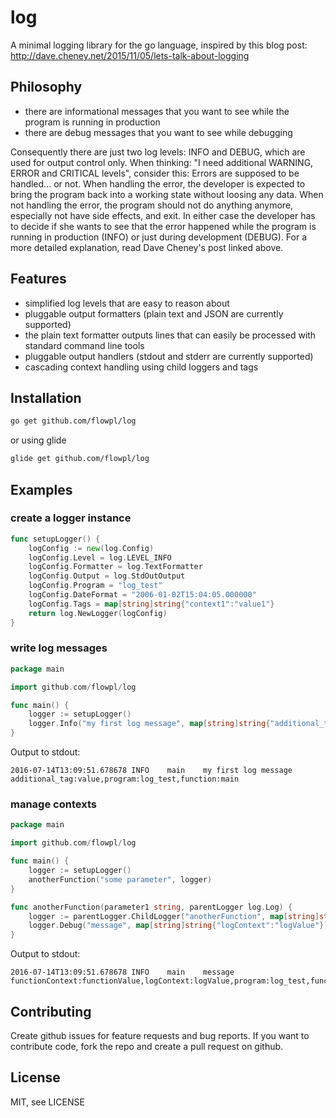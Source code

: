 # log

A minimal logging library for the go language, inspired by this blog post:
http://dave.cheney.net/2015/11/05/lets-talk-about-logging

## Philosophy
- there are informational messages that you want to see while the program is running in production
- there are debug messages that you want to see while debugging

Consequently there are just two log levels: INFO and DEBUG, which are used for output control only. 
When thinking: "I need additional WARNING, ERROR and CRITICAL levels", consider this:
Errors are supposed to be handled... or not. 
When handling the error, the developer is expected to bring the program back into a working state without loosing any data.
When not handling the error, the program should not do anything anymore, especially not have side effects, and exit. 
In either case the developer has to decide if she wants to see that the error happened while the program is running in production (INFO)
or just during development (DEBUG).
For a more detailed explanation, read Dave Cheney's post linked above. 

## Features
- simplified log levels that are easy to reason about
- pluggable output formatters (plain text and JSON are currently supported)
- the plain text formatter outputs lines that can easily be processed with standard command line tools
- pluggable output handlers (stdout and stderr are currently supported)
- cascading context handling using child loggers and tags

## Installation

```bash
go get github.com/flowpl/log
```

or using glide

```bash
glide get github.com/flowpl/log
```

## Examples

### create a logger instance

```go
func setupLogger() {
    logConfig := new(log.Config)
    logConfig.Level = log.LEVEL_INFO
    logConfig.Formatter = log.TextFormatter
    logConfig.Output = log.StdOutOutput
    logConfig.Program = "log_test"
    logConfig.DateFormat = "2006-01-02T15:04:05.000000"
    logConfig.Tags = map[string]string{"context1":"value1"}
    return log.NewLogger(logConfig)
}
```

### write log messages

```go
package main

import github.com/flowpl/log

func main() {
    logger := setupLogger()
    logger.Info("my first log message", map[string]string{"additional_tag":"value"})
}
```

Output to stdout:

```
2016-07-14T13:09:51.678678 INFO    main    my first log message    additional_tag:value,program:log_test,function:main
```

### manage contexts

```go
package main

import github.com/flowpl/log

func main() {
    logger := setupLogger()
    anotherFunction("some parameter", logger)
}

func anotherFunction(parameter1 string, parentLogger log.Log) {
    logger := parentLogger.ChildLogger("anotherFunction", map[string]string{"functionContext":"functionValue"})
    logger.Debug("message", map[string]string{"logContext":"logValue"})
}

```

Output to stdout:

```
2016-07-14T13:09:51.678678 INFO    main    message    functionContext:functionValue,logContext:logValue,program:log_test,function:main
```

## Contributing

Create github issues for feature requests and bug reports.
If you want to contribute code, fork the repo and create a pull request on github.

## License
MIT, see LICENSE
